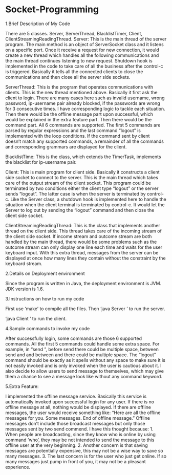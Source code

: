 # Socket-Programming

1.Brief Description of My Code

There are 5 classes. Server, ServerThread, BlacklistTimer, Client, ClientStreamingReadingThread.
Server: This is the main thread of the server program. The main method is an object of ServerSocket class and it listens on a specific port. Once it receive a request for new connection, it would create a new thread which handles all the following communications and the main thread continues listening to new request. Shutdown hook is implemented in the code to take care of all the business after the control-c is triggered. Basically it tells all the connected clients to close the communications and then close all the server side sockets. 

ServerThread: This is the program that operates communications with clients. This is the new thread mentioned above. Basically it first ask the client to login. There are many cases here such as invalid username, wrong password, ip-username pair already blocked, if the passwords are wrong for 3 consecutive times. I have corresponding logic to tackle each situation. Then there would be the offline message part upon successful, which would be explained in the extra feature part. Then there would be the command part. All 6 commands are supported. The first 5 commands are parsed by regular expressions and the last command “logout” is implemented with the loop conditions. If the command sent by client doesn’t match any supported commands, a remainder of all the commands and corresponding grammars are displayed for the client.

BlacklistTime: This is the class, which extends the TimerTask, implements the blacklist for ip-username pair. 

Client: This is main program for client side. Basically it constructs a client side socket to connect to the server. This is the main thread which takes care of the output stream of the client socket. This program could be terminated by two conditions either the client type “logout” or the server sends “logout”. The latter case is when the server is terminated by control-c. Like the Server class, a shutdown hook is implemented here to handle the situation when the client terminal is terminated by control-c. It would let the Server to log out by sending the “logout” command and then close the client side socket.

ClientStreamingReadingThread: This is the class that implements another thread on the client side. This thread takes care of the incoming stream of the client side socket. If income stream and outcome stream are both handled by the main thread, there would be some problems such as the outcome stream can only display one line each time and waits for the user keyboard input. With this extra thread, messages from the server can be displayed at once how many lines they contain without the constraint by the keyboard stream.


2.Details on Deployment environment

Since the program is written in Java, the deployment environment is JVM. JDK version is 1.6.


3.Instructions on how to run my code

First use ‘make’ to compile all the files.
Then ‘java Server <port number>’ to run the server.

‘java Client <server ip address> <port number>’ to run the client.


4.Sample commands to invoke my code

After successfully login, some commands are those 6 supported commands.
All the first 5 commands could handle some extra space. For example, in “send <username> <message>”, before send there could be multiple space, between send and <username> and between <username> and <message> there could be multiple space. The “logout” command should be exactly as it spells without any space to make sure it is not easily invoked and is only invoked when the user is cautious about it. I also decide to allow users to send message to themselves, which may give them a chance to see a message look like without any command keyword. 

5.Extra Feature:

I implemented the offline message service. Basically this service is automatically invoked upon successful login for any user. If there is no offline message at all, nothing would be displayed. If there are offline messages, the user would receive something like: “Here are all the offline messages for you. Some messages. End of offline message.”
Offline messages don’t include those broadcast messages but only those messages sent by two send commend. I have this thought because: 1. When people are broadcasting, since they know who is online by using command ‘who’, they may be not intended to send the message to this offline user at the very beginning. 2. Another concern is that saving messages are potentially expensive, this may not be a wise way to save so many messages. 3. The last concern is for the user who just get online. If so many messages just pump in front of you, it may not be a pleasant experience. 
